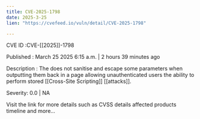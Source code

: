 ```yaml
---
title: CVE-2025-1798
date: 2025-3-25
lien: "https://cvefeed.io/vuln/detail/CVE-2025-1798"

---
```


CVE ID :CVE-[[2025]]-1798

Published :  March 25
2025
6:15 a.m. | 2 hours
39 minutes ago

Description : The  does not sanitise and escape some parameters when outputting them back in a page
allowing unauthenticated users the ability to perform stored [[Cross-Site Scripting]] [[attacks]].

Severity: 0.0 | NA

Visit the link for more details
such as CVSS details
affected products
timeline
and more...
